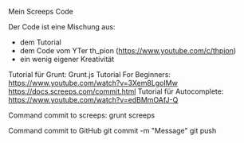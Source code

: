 Mein Screeps Code

Der Code ist eine Mischung aus:
  - dem Tutorial
  - dem Code vom YTer th_pion (https://www.youtube.com/c/thpion)
  - ein wenig eigener Kreativität

Tutorial für Grunt:
  Grunt.js Tutorial For Beginners: https://www.youtube.com/watch?v=3Xem8LgoIMw
  https://docs.screeps.com/commit.html
Tutorial für Autocomplete:
  https://www.youtube.com/watch?v=edBMmOAfJ-Q

Command commit to screeps:
  grunt screeps

Command commit to GitHub
  git commit -m "Message"
  git push
